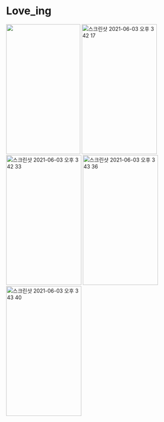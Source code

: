 # Love_ing

<img src="https://user-images.githubusercontent.com/76473014/120599884-09da6680-c483-11eb-904e-40fdc1449e6c.gif"  width="200" height="350"> <img width="203" alt="스크린샷 2021-06-03 오후 3 42 17" src="https://user-images.githubusercontent.com/76473014/120600690-072c4100-c484-11eb-88c3-874e25df4b29.png" width="200" height="350"> <img width="203" alt="스크린샷 2021-06-03 오후 3 42 33" src="https://user-images.githubusercontent.com/76473014/120600698-085d6e00-c484-11eb-8914-f9dc6d02e21e.png" width="200" height="350"> <img width="203" alt="스크린샷 2021-06-03 오후 3 43 36" src="https://user-images.githubusercontent.com/76473014/120600700-098e9b00-c484-11eb-946f-745035b33fee.png" width="200" height="350"> <img width="203" alt="스크린샷 2021-06-03 오후 3 43 40" src="https://user-images.githubusercontent.com/76473014/120600706-0a273180-c484-11eb-8d38-d4aaf0aeadff.png" width="200" height="350"> 
